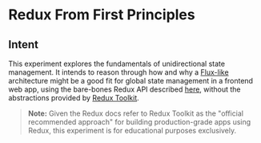 # Redux From First Principles

## Intent

This experiment explores the fundamentals of unidirectional state management.
It intends to reason through how and why a [Flux-like](https://facebookarchive.github.io/flux/)
architecture might be a good fit for global state management in a frontend web
app, using the bare-bones Redux API described [here](https://redux.js.org/tutorials/fundamentals/part-1-overview),
without the abstractions provided by [Redux Toolkit](https://redux-toolkit.js.org/).

> **Note:**
> Given the Redux docs refer to Redux Toolkit as the "official recommended
> approach" for building production-grade apps using Redux, this experiment is
> for educational purposes exclusively.
